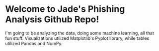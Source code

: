 # Welcome to Jade's Phishing Analysis Github Repo!
I'm going to be analyzing the data, doing some machine learning, all that fun stuff. 
Visualizations utilized Matplotlib's Pyplot library, while tables utilized Pandas and NumPy.
